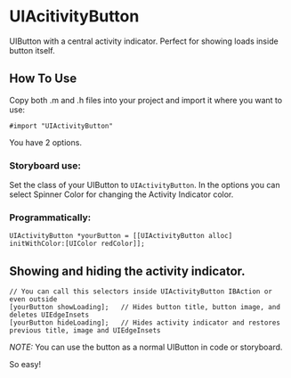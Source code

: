 # UIAcitivityButton
UIButton with a central activity indicator. Perfect for showing loads inside button itself.

## How To Use
Copy both .m and .h files into your project and import it where you want to use:

    #import "UIActivityButton"
    
You have 2 options.

### Storyboard use:
Set the class of your UIButton to `UIActivityButton`. In the options you can select Spinner Color for changing the Activity Indicator color.

### Programmatically:

    UIActivityButton *yourButton = [[UIActivityButton alloc] initWithColor:[UIColor redColor]];

## Showing and hiding the activity indicator.

    // You can call this selectors inside UIActivityButton IBAction or even outside
    [yourButton showLoading];   // Hides button title, button image, and deletes UIEdgeInsets
    [yourButton hideLoading];   // Hides activity indicator and restores previous title, image and UIEdgeInsets
    
*NOTE:* You can use the button as a normal UIButton in code or storyboard.
    
So easy!
